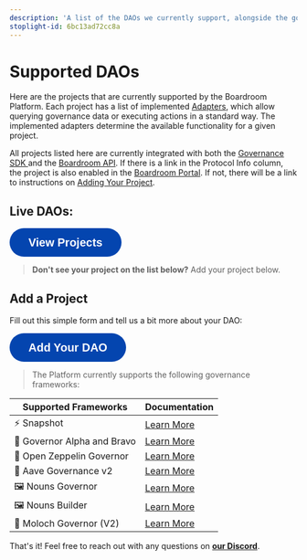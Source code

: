 ```yaml
---
description: 'A list of the DAOs we currently support, alongside the governance systems they use.'
stoplight-id: 6bc13ad72cc8a
---
```


# Supported DAOs
Here are the projects that are currently supported by the Boardroom Platform. Each project has a list of implemented [Adapters](sdk/adapters/), which allow querying governance data or executing actions in a standard way. The implemented adapters determine the available functionality for a given project.

All projects listed here are currently integrated with both the [Governance SDK ](sdk/governance-sdk/)and the [Boardroom API](boardroom-api/boardroom-api/). If there is a link in the Protocol Info column, the project is also enabled in the [Boardroom Portal](broken-reference/). If not, there will be a link to instructions on [Adding Your Project](broken-reference/).

## Live DAOs:

<a href="https://boardroom-live-integrations.netlify.app/integrations" target='_blank'><button style="all:unset;font-family:Helvetica,Arial,sans-serif;display:inline-block;max-width:100%;white-space:nowrap;overflow:hidden;text-overflow:ellipsis;background-color:#0445AF;color:#FFFFFF;font-size:20px;border-radius:25px;padding:0 33px;font-weight:bold;height:50px;cursor:pointer;line-height:50px;text-align:center;margin:0;text-decoration:none;">View Projects</button><a/>

<!-- theme: info -->

> **Don't see your project on the list below?** Add your project below.

## Add a Project

Fill out this simple form and tell us a bit more about your DAO: 

<a href="https://f9hpzhbysnb.typeform.com/to/T1DZZaDr" target='_blank'><button style="all:unset;font-family:Helvetica,Arial,sans-serif;display:inline-block;max-width:100%;white-space:nowrap;overflow:hidden;text-overflow:ellipsis;background-color:#0445AF;color:#FFFFFF;font-size:20px;border-radius:25px;padding:0 33px;font-weight:bold;height:50px;cursor:pointer;line-height:50px;text-align:center;margin:0;text-decoration:none;">Add Your DAO</button><a/>


<!-- theme: info -->

> The Platform currently supports the following governance frameworks:

| Supported Frameworks        | Documentation                                                                                                                                                    |
| --------------------------- | ---------------------------------------------------------------------------------------------------------------------------------------------------------------- |
| ⚡ Snapshot                  | [Learn More](https://docs.snapshot.org/)                                  |
| 📄 Governor Alpha and Bravo | [Learn More](https://docs.compound.finance/v2/governance/)    |
| 📄 Open Zeppelin Governor   | ​[Learn More](https://docs.openzeppelin.com/contracts/4.x/api/governance)    |
| 👻 Aave Governance v2       | [Learn More](https://docs.aave.com/governance/)              |
| 🖼️ Nouns Governor      | [Learn More]() |
| 🖼️ Nouns Builder     | [Learn More](https://docs.zora.co/docs/smart-contracts/nouns-builder/intro) |
| 👹 Moloch Governor (V2)     | [Learn More]()       |

That's it! Feel free to reach out with any questions on [**our Discord**](https://discord.com/invite/CEZ8WfuK8s).
